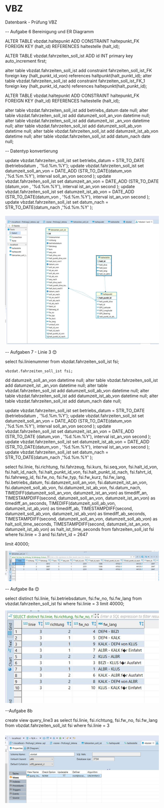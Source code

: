 # VBZ
Datenbank - Prüfung VBZ

-- Aufgabe 6 Bereinigung und ER Diagramm

ALTER TABLE vbzdat.haltepunkt ADD CONSTRAINT haltepunkt_FK FOREIGN KEY (halt_id) REFERENCES haltestelle (halt_id);


ALTER TABLE vbzdat.fahrzeiten_soll_ist ADD id INT primary key auto_increment first;


alter table vbzdat.fahrzeiten_soll_ist add constraint fahrzeiten_soll_ist_FK foreign key (halt_punkt_id_von) references haltpunkt(halt_punkt_id);
alter table vbzdat.fahrzeiten_soll_ist add constraint fahrzeiten_soll_ist_FK_1 foreign key (halt_punkt_id_nach) references haltepunkt(halt_punkt_id);



ALTER TABLE vbzdat.haltepunkt ADD CONSTRAINT haltepunkt_FK FOREIGN KEY (halt_id) REFERENCES haltestelle (halt_id);



alter table vbzdat.fahrzeiten_soll_ist add betriebs_datum date null;
alter table vbzdat.fahrzeiten_soll_ist add datumzeit_soll_an_von datetime null;
alter table vbzdat.fahrzeiten_soll_ist add datumzeit_ist _an_von datetime null;
alter table vbzdat.fahrzeiten_soll_ist add datumzeit_soll_ab_von datetime null;
alter table vbzdat.fahrzeiten_soll_ist add datumzeit_ist_ab_von datetime null;
alter table vbzdat.fahrzeiten_soll_ist add datum_nach date null;

-- Datentyp  konvertierung


update vbzdat.fahrzeiten_soll_ist set betriebs_datum = STR_TO_DATE (betriebsdatum , '%d.%m.%Y');
update vbzdat.fahrzeiten_soll_ist set datumzeit_soll_an_von = DATE_ADD (STR_TO_DATE(datum_von ,'%d.%m.%Y'), interval soll_an_von second );
update vbzdat.fahrzeiten_soll_ist set datumzeit_an_von = DATE_ADD (STR_TO_DATE (datum_von , '%d.%m.%Y'), interval ist_an_von second );
update vbzdat.fahrzeiten_soll_ist set datumzeit_ist_ab_von = DATE_ADD (STR_TO_DATE(datum_von , '%d.%m.%Y'), interval ist_an_von second );
update vbzdat.fahrzeiten_soll_ist set datum_nach = STR_TO_DATE(datum_nach ,'%d.%m.%Y' );

![What is this](ER_Diagramm_vbzdat.JPG)



-- Aufgaben 7 - Linie 3 😊

select
    fsi.linienummer
from
    vbzdat.fahrzeiten_soll_ist fsi;


    vbzdat.fahrzeiten_soll_ist fsi;

dd datumzeit_soll_an_von datetime null;
alter table vbzdat.fahrzeiten_soll_ist add datumzeit_ist _an_von datetime null;
alter table vbzdat.fahrzeiten_soll_ist add datumzeit_soll_ab_von datetime null;
alter table vbzdat.fahrzeiten_soll_ist add datumzeit_ist_ab_von datetime null;
alter table vbzdat.fahrzeiten_soll_ist add datum_nach date null;


update vbzdat.fahrzeiten_soll_ist set betriebs_datum = STR_TO_DATE (betriebsdatum , '%d.%m.%Y');
update vbzdat.fahrzeiten_soll_ist set datumzeit_soll_an_von = DATE_ADD (STR_TO_DATE(datum_von ,'%d.%m.%Y'), interval soll_an_von second );
update vbzdat.fahrzeiten_soll_ist set datumzeit_ist_an_von = DATE_ADD (STR_TO_DATE (datum_von , '%d.%m.%Y'), interval ist_an_von second );
update vbzdat.fahrzeiten_soll_ist set datumzeit_ist_ab_von = DATE_ADD (STR_TO_DATE(datum_von , '%d.%m.%Y'), interval ist_an_von second );
update vbzdat.fahrzeiten_soll_ist set datum_nach = STR_TO_DATE(datum_nach ,'%d.%m.%Y' );

select
    fsi.linie,
    fsi.richtung,
    fsi.fahrzeug,
    fsi.kurs,
    fsi.seq_von,
    fsi.halt_id_von,
    fsi.halt_id_nach,
    fsi.halt_punkt_id_von,
    fsi.halt_punkt_id_nach,
    fsi.fahrt_id,
    fsi.fahrweg_id,
    fsi.fw_no,
    fsi.fw_typ,
    fsi.fw_kurz,
    fsi.fw_lang,
    fsi.betriebs_datum,
    fsi.datumzeit_soll_an_von,
    fsi.datumzeit_ist_an_von,
    fsi.datumzeit_soll_ab_von,
    fsi.datumzeit_ist_ab_von,
    fsi.datum_nach,
    TIMEDIFF(datumzeit_soll_an_von,
    datumzeit_ist_an_von) as timediff_an,
    TIMESTAMPDIFF(second,
    datumzeit_soll_an_von,
    datumzeit_ist_an_von) as timediff_an_seconds,
    TIMEDIFF(datumzeit_soll_ab_von,
    datumzeit_ist_ab_von) as timediff_ab,
    TIMESTAMPDIFF(second,
    datumzeit_soll_ab_von,
    datumzeit_ist_ab_von) as timediff_ab_seconds,
    TIMESTAMPDIFF(second,
    datumzeit_soll_an_von,
    datumzeit_soll_ab_von) as halt_soll_time_seconds,
    TIMESTAMPDIFF(second,
    datumzeit_ist_an_von,
    datumzeit_ist_ab_von) as halt_ist_time_seconds
from
    fahrzeiten_soll_ist fsi
where
    fsi.linie = 3
    and fsi.fahrt_id = 2647
    
limit 40000;

![What is this](Aufgabe7_linie3.JPG)


-- Aufgabe 8a 😊

select distinct
    fsi.linie,
    fsi.betriebsdatum,
    fsi.fw_no,
    fsi.fw_lang 
from
    vbzdat.fahrzeiten_soll_ist fsi
where
    fsi.linie = 3
limit 40000;

![What is this](8a_linie3JPG.JPG)

--Aufgabe 8b

create view query_line3
as select 
    fsi.linie,
    fsi.richtung,
    fsi.fw_no,
    fsi.fw_lang
from 
   vbzdat.fahrzeiten_soll_ist fsi
where 
    fsi.linie = 3
    
 ![What is this](8b_view.JPG)   
    

